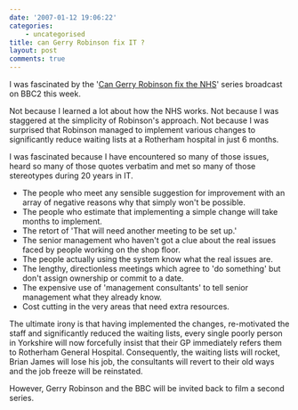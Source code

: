 ```yaml
---
date: '2007-01-12 19:06:22'
categories:
    - uncategorised
title: can Gerry Robinson fix IT ?
layout: post
comments: true
---
```

I was fascinated by the 
'[Can Gerry Robinson fix the NHS](http://www.open2.net/nhs/)'
series broadcast on BBC2 this week.

Not because I learned a lot about how the NHS works. Not because I was
staggered at the simplicity of Robinson's approach. Not because I was
surprised that Robinson managed to implement various changes to
significantly reduce waiting lists at a Rotherham hospital in just 6
months.

I was fascinated because I have encountered so many of those issues,
heard so many of those quotes verbatim and met so many of those
stereotypes during 20 years in IT.

-   The people who meet any sensible suggestion for improvement with an
    array of negative reasons why that simply won't be possible.
-   The people who estimate that implementing a simple change will take
    months to implement.
-   The retort of 'That will need another meeting to be set up.'
-   The senior management who haven't got a clue about the real issues
    faced by people working on the shop floor.
-   The people actually using the system know what the real issues are.
-   The lengthy, directionless meetings which agree to 'do something'
    but don't assign ownership or commit to a date.
-   The expensive use of 'management consultants' to tell senior
    management what they already know.
-   Cost cutting in the very areas that need extra resources.

The ultimate irony is that having implemented the changes, re-motivated
the staff and significantly reduced the waiting lists, every single
poorly person in Yorkshire will now forcefully insist that their GP
immediately refers them to Rotherham General Hospital.
Consequently, the waiting lists will rocket, Brian James will lose his
job, the consultants will revert to their old ways and the job freeze
will be reinstated.

However, Gerry Robinson and the BBC will be invited back to film a
second series.
